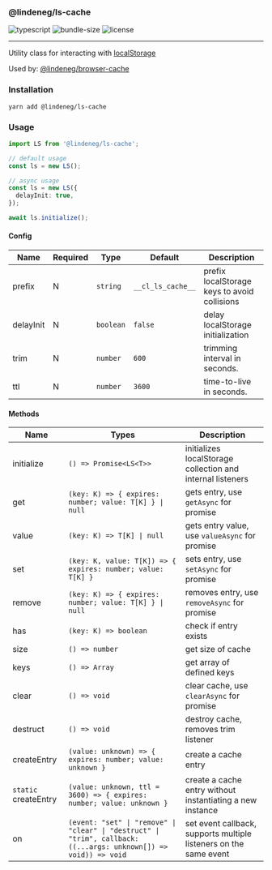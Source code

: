### @lindeneg/ls-cache

![typescript](https://badgen.net/badge/icon/typescript?icon=typescript&label) ![bundle-size](https://badgen.net/bundlephobia/min/@lindeneg/ls-cache) ![license](https://badgen.net/npm/license/@lindeneg/ls-cache)

---

Utility class for interacting with [localStorage](https://developer.mozilla.org/en-US/docs/Web/API/Window/localStorage)

Used by: [@lindeneg/browser-cache](https://github.com/lindeneg/lindeneg-npm-packages/tree/master/packages/browser-cache)

### Installation

`yarn add @lindeneg/ls-cache`

### Usage

```ts
import LS from '@lindeneg/ls-cache';

// default usage
const ls = new LS();

// async usage
const ls = new LS({
  delayInit: true,
});

await ls.initialize();
```

#### Config

| Name      | Required | Type      | Default           | Description                                  |
| --------- | -------- | --------- | ----------------- | -------------------------------------------- |
| prefix    | N        | `string`  | `__cl_ls_cache__` | prefix localStorage keys to avoid collisions |
| delayInit | N        | `boolean` | `false`           | delay localStorage initialization            |
| trim      | N        | `number`  | `600`             | trimming interval in seconds.                |
| ttl       | N        | `number`  | `3600`            | time-to-live in seconds.                     |

#### Methods

| Name                 | Types                                                                                                             | Description                                                       |
| -------------------- | ----------------------------------------------------------------------------------------------------------------- | ----------------------------------------------------------------- |
| initialize           | `() => Promise<LS<T>>`                                                                                            | initializes localStorage collection and internal listeners        |
| get                  | `(key: K) => { expires: number; value: T[K] } \| null`                                                            | gets entry, use `getAsync` for promise                            |
| value                | `(key: K) => T[K] \| null`                                                                                        | gets entry value, use `valueAsync` for promise                    |
| set                  | `(key: K, value: T[K]) => { expires: number; value: T[K] }`                                                       | sets entry, use `setAsync` for promise                            |
| remove               | `(key: K) => { expires: number; value: T[K] } \| null`                                                            | removes entry, use `removeAsync` for promise                      |
| has                  | `(key: K) => boolean`                                                                                             | check if entry exists                                             |
| size                 | `() => number`                                                                                                    | get size of cache                                                 |
| keys                 | `() => Array`                                                                                                     | get array of defined keys                                         |
| clear                | `() => void`                                                                                                      | clear cache, use `clearAsync` for promise                         |
| destruct             | `() => void`                                                                                                      | destroy cache, removes trim listener                              |
| createEntry          | `(value: unknown) => { expires: number; value: unknown }`                                                         | create a cache entry                                              |
| `static` createEntry | `(value: unknown, ttl = 3600) => { expires: number; value: unknown }`                                             | create a cache entry without instantiating a new instance         |
| on                   | `(event: "set" \| "remove" \| "clear" \| "destruct" \| "trim", callback: ((...args: unknown[]) => void)) => void` | set event callback, supports multiple listeners on the same event |
